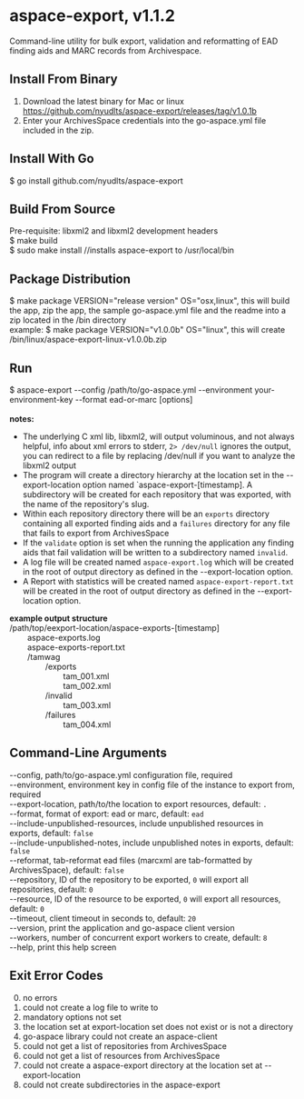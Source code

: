 aspace-export, v1.1.2
=====================
Command-line utility for bulk export, validation and reformatting of EAD finding aids and MARC records from Archivespace.

Install From Binary
-------------------
1. Download the latest binary for Mac or linux https://github.com/nyudlts/aspace-export/releases/tag/v1.0.1b
3. Enter your ArchivesSpace credentials into the go-aspace.yml file included in the zip.

Install With Go
---------------
$ go install github.com/nyudlts/aspace-export

Build From Source
-----------------
Pre-requisite: libxml2 and libxml2 development headers<br>
$ make build<br>
$ sudo make install //installs aspace-export to /usr/local/bin

Package Distribution
-----------------
$ make package VERSION="release version" OS="osx,linux", this will build the app, zip the app, the sample go-aspace.yml file and the readme into a zip located in the /bin directory<br>
example: $ make package VERSION="v1.0.0b" OS="linux", this will create /bin/linux/aspace-export-linux-v1.0.0b.zip

Run
---
$ aspace-export --config /path/to/go-aspace.yml --environment your-environment-key --format ead-or-marc [options] 
<br><br>**notes:**
* The underlying C xml lib, libxml2, will output voluminous, and not always helpful, info about xml errors to stderr, `2> /dev/null` ignores the output, you can redirect to a file by replacing /dev/null if you want to analyze the libxml2 output 
* The program will create a directory hierarchy at the location set in the --export-location option named `aspace-export-[timestamp]. A subdirectory will be created for each repository that was exported, with the name of the repository's slug.
* Within each repository directory there will be an `exports` directory containing all exported finding aids and a `failures` directory for any file that fails to export from ArchivesSpace
* If the `validate` option is set when the running the application any finding aids that fail validation will be written to a subdirectory named `invalid`.
* A log file will be created named `aspace-export.log` which will be created in the root of output directory as defined in the --export-location option.
* A Report with statistics will be created named `aspace-export-report.txt` will be created in the root of output directory as defined in the --export-location option.

**example output structure**<br>
/path/top/eexport-location/aspace-exports-[timestamp]<br>
&nbsp;&nbsp;&nbsp;&nbsp;&nbsp;&nbsp;&nbsp;&nbsp;aspace-exports.log<br>
&nbsp;&nbsp;&nbsp;&nbsp;&nbsp;&nbsp;&nbsp;&nbsp;aspace-exports-report.txt<br>
&nbsp;&nbsp;&nbsp;&nbsp;&nbsp;&nbsp;&nbsp;&nbsp;/tamwag<br>
&nbsp;&nbsp;&nbsp;&nbsp;&nbsp;&nbsp;&nbsp;&nbsp;&nbsp;&nbsp;&nbsp;&nbsp;&nbsp;&nbsp;&nbsp;&nbsp;/exports<br>
&nbsp;&nbsp;&nbsp;&nbsp;&nbsp;&nbsp;&nbsp;&nbsp;&nbsp;&nbsp;&nbsp;&nbsp;&nbsp;&nbsp;&nbsp;&nbsp;&nbsp;&nbsp;&nbsp;&nbsp;&nbsp;&nbsp;&nbsp;&nbsp;tam_001.xml<br>
&nbsp;&nbsp;&nbsp;&nbsp;&nbsp;&nbsp;&nbsp;&nbsp;&nbsp;&nbsp;&nbsp;&nbsp;&nbsp;&nbsp;&nbsp;&nbsp;&nbsp;&nbsp;&nbsp;&nbsp;&nbsp;&nbsp;&nbsp;&nbsp;tam_002.xml<br>
&nbsp;&nbsp;&nbsp;&nbsp;&nbsp;&nbsp;&nbsp;&nbsp;&nbsp;&nbsp;&nbsp;&nbsp;&nbsp;&nbsp;&nbsp;&nbsp;/invalid<br>
&nbsp;&nbsp;&nbsp;&nbsp;&nbsp;&nbsp;&nbsp;&nbsp;&nbsp;&nbsp;&nbsp;&nbsp;&nbsp;&nbsp;&nbsp;&nbsp;&nbsp;&nbsp;&nbsp;&nbsp;&nbsp;&nbsp;&nbsp;&nbsp;tam_003.xml<br>
&nbsp;&nbsp;&nbsp;&nbsp;&nbsp;&nbsp;&nbsp;&nbsp;&nbsp;&nbsp;&nbsp;&nbsp;&nbsp;&nbsp;&nbsp;&nbsp;/failures<br>
&nbsp;&nbsp;&nbsp;&nbsp;&nbsp;&nbsp;&nbsp;&nbsp;&nbsp;&nbsp;&nbsp;&nbsp;&nbsp;&nbsp;&nbsp;&nbsp;&nbsp;&nbsp;&nbsp;&nbsp;&nbsp;&nbsp;&nbsp;&nbsp;tam_004.xml<br>

Command-Line Arguments
----------------------
--config, path/to/go-aspace.yml configuration file, required<br>
--environment, environment key in config file of the instance to export from, required<br>
--export-location, path/to/the location to export resources, default: `.`<br>
--format, format of export: ead or marc, default: `ead`<br>
--include-unpublished-resources, include unpublished resources in exports, default: `false`<br>
--include-unpublished-notes, include unpublished notes in exports, default: `false`<br>
--reformat, tab-reformat ead files (marcxml are tab-formatted by ArchivesSpace), default: `false`<br>
--repository, ID of the repository to be exported, `0` will export all repositories, default: `0`<br>
--resource, ID of the resource to be exported, `0` will export all resources, default: `0`<br>
--timeout, client timeout in seconds to, default: `20`<br>
--version, print the application and go-aspace client version<br>
--workers, number of concurrent export workers to create, default: `8`<br>
--help, print this help screen<br>

Exit Error Codes
----------------
0. no errors
1. could not create a log file to write to
2. mandatory options not set
3. the location set at export-location set does not exist or is not a directory
4. go-aspace library could not create an aspace-client 
5. could not get a list of repositories from ArchivesSpace
6. could not get a list of resources from ArchivesSpace
7. could not create a aspace-export directory at    the location set at --export-location 
8. could not create subdirectories in the aspace-export 



